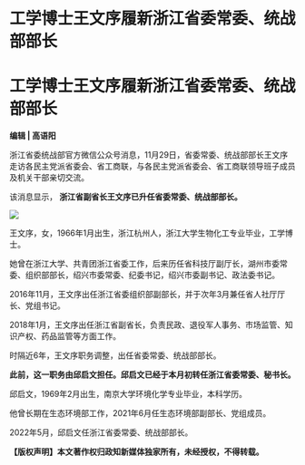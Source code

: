 # ​工学博士王文序履新浙江省委常委、统战部部长

# ​工学博士王文序履新浙江省委常委、统战部部长

**编辑 | 高语阳**

浙江省委统战部官方微信公众号消息，11月29日，省委常委、统战部部长王文序走访各民主党派省委会、省工商联，与各民主党派省委会、省工商联领导班子成员及机关干部亲切交流。

该消息显示， **浙江省副省长王文序已升任省委常委、统战部部长。**

![](https://inews.gtimg.com/news_bt/OygaMBUa55jhQSStgIMGeTTQSH1rcifq_M8qM8UvALM5sAA/1000)

王文序，女，1966年1月出生，浙江杭州人，浙江大学生物化工专业毕业，工学博士。

她曾在浙江大学、共青团浙江省委工作，后来历任省科技厅副厅长，湖州市委常委、组织部部长，绍兴市委常委、纪委书记，绍兴市委副书记、政法委书记。

2016年11月，王文序出任浙江省委组织部副部长，并于次年3月兼任省人社厅厅长、党组书记。

2018年1月，王文序出任浙江省副省长，负责民政、退役军人事务、市场监管、知识产权、药品监管等方面工作。

时隔近6年，王文序职务调整，出任省委常委、统战部部长。

**此前，这一职务由邱启文担任。邱启文已经于本月初转任浙江省委常委、秘书长。**

邱启文，1969年2月出生，南京大学环境化学专业毕业，本科学历。

他曾长期在生态环境部工作，2021年6月任生态环境部副部长、党组成员。

2022年5月，邱启文任浙江省委常委、统战部部长。

**【版权声明】本文著作权归政知新媒体独家所有，未经授权，不得转载。**

